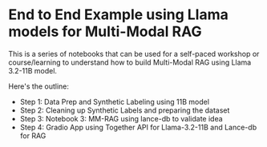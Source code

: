 # End to End Example using Llama models for Multi-Modal RAG 

This is a series of notebooks that can be used for a self-paced workshop or course/learning to understand how to build Multi-Modal RAG using Llama 3.2-11B model. 

Here's the outline:

- Step 1: Data Prep and Synthetic Labeling using 11B model
- Step 2: Cleaning up Synthetic Labels and preparing the dataset
- Step 3: Notebook 3: MM-RAG using lance-db to validate idea
- Step 4: Gradio App using Together API for Llama-3.2-11B and Lance-db for RAG